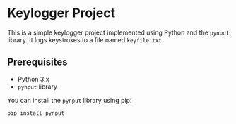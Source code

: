# Keylogger Project

This is a simple keylogger project implemented using Python and the `pynput` library. It logs keystrokes to a file named `keyfile.txt`.

## Prerequisites

- Python 3.x
- `pynput` library

You can install the `pynput` library using pip:

```sh
pip install pynput
